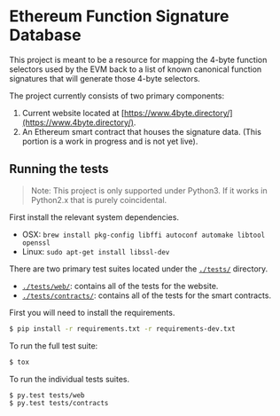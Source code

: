 # Ethereum Function Signature Database

This project is meant to be a resource for mapping the 4-byte function
selectors used by the EVM back to a list of known canonical function signatures
that will generate those 4-byte selectors.

The project currently consists of two primary components:

1. Current website located at [https://www.4byte.directory/](https://www.4byte.directory/).
2. An Ethereum smart contract that houses the signature data. (This portion is
   a work in progress and is not yet live).


## Running the tests

> Note: This project is only supported under Python3.  If it works in Python2.x that is purely coincidental.

First install the relevant system dependencies.

* OSX: `brew install pkg-config libffi autoconf automake libtool openssl`
* Linux: `sudo apt-get install libssl-dev`

There are two primary test suites located under the [`./tests/`](./tests/)
directory.

* [`./tests/web/`](./tests/web/): contains all of the tests for the website.
* [`./tests/contracts/`](./tests/contracts/): contains all of the tests for the
  smart contracts.

First you will need to install the requirements.

```bash
$ pip install -r requirements.txt -r requirements-dev.txt
```

To run the full test suite:

```bash
$ tox
```

To run the individual tests suites.

```bash
$ py.test tests/web
$ py.test tests/contracts
```

